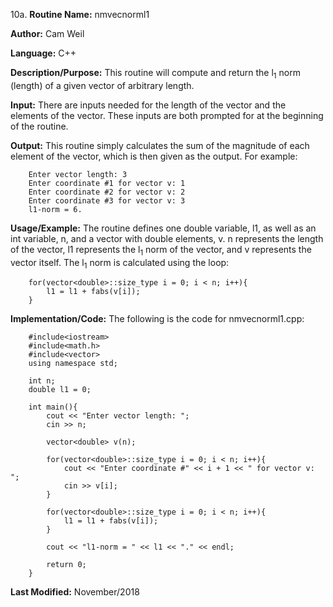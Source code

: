 10a. **Routine Name:**           nmvecnorml1

   **Author:** Cam Weil

   **Language:** C++

   **Description/Purpose:** This routine will compute and return the l<sub>1</sub> norm (length) of a given vector of arbitrary length.
   
   **Input:** There are inputs needed for the length of the vector and the elements of the vector. These inputs are both prompted for at the beginning of the routine.

   **Output:** This routine simply calculates the sum of the magnitude of each element of the vector, which is then given as the output. For example:
   
        Enter vector length: 3
        Enter coordinate #1 for vector v: 1
        Enter coordinate #2 for vector v: 2
        Enter coordinate #3 for vector v: 3
        l1-norm = 6.

   **Usage/Example:** The routine defines one double variable, l1, as well as an int variable, n, and a vector with double elements, v. n represents the length of the vector, l1 represents the l<sub>1</sub> norm of the vector, and v represents the vector itself. The l<sub>1</sub> norm is calculated using the loop:
   
        for(vector<double>::size_type i = 0; i < n; i++){
            l1 = l1 + fabs(v[i]);
        }

   **Implementation/Code:** The following is the code for nmvecnorml1.cpp:

        #include<iostream>
        #include<math.h>
        #include<vector>
        using namespace std;

        int n;
        double l1 = 0;

        int main(){
            cout << "Enter vector length: ";
            cin >> n;

            vector<double> v(n);

            for(vector<double>::size_type i = 0; i < n; i++){
                cout << "Enter coordinate #" << i + 1 << " for vector v: ";
                cin >> v[i];
            }

            for(vector<double>::size_type i = 0; i < n; i++){
                l1 = l1 + fabs(v[i]);
            }

            cout << "l1-norm = " << l1 << "." << endl;

            return 0;
        }

   **Last Modified:** November/2018
